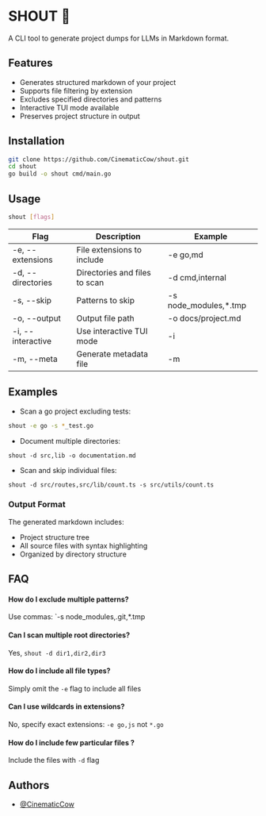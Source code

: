 # SHOUT 📢
A CLI tool to generate project dumps for LLMs in Markdown format.

## Features

- Generates structured markdown of your project
- Supports file filtering by extension
- Excludes specified directories and patterns
- Interactive TUI mode available
- Preserves project structure in output
## Installation

```sh
git clone https://github.com/CinematicCow/shout.git
cd shout
go build -o shout cmd/main.go
```

## Usage

```sh
shout [flags]
```

| Flag              | Description                   | Example               |
|-------------------|-------------------------------|-----------------------|
| -e, --extensions  | File extensions to include    | -e go,md              |
| -d, --directories | Directories and files to scan | -d cmd,internal       |
| -s, --skip        | Patterns to skip              | -s node_modules,*.tmp |
| -o, --output      | Output file path              | -o docs/project.md    |
| -i, --interactive | Use interactive TUI mode      | -i                    |
| -m, --meta        | Generate metadata file        | -m                    |

## Examples
- Scan a go project excluding tests:
```sh
shout -e go -s *_test.go
```
- Document multiple directories:
```
shout -d src,lib -o documentation.md
```
- Scan and skip individual files:
```
shout -d src/routes,src/lib/count.ts -s src/utils/count.ts
```

### Output Format
The generated markdown includes:

- Project structure tree
- All source files with syntax highlighting
- Organized by directory structure
## FAQ

#### How do I exclude multiple patterns?

Use commas: `-s node_modules,.git,*.tmp

#### Can I scan multiple root directories?

Yes, `shout -d dir1,dir2,dir3`

#### How do I include all file types?

Simply omit the `-e` flag to include all files

#### Can I use wildcards in extensions?

No, specify exact extensions: `-e go,js` not `*.go`

#### How do I include few particular files ?

Include the files with `-d` flag

## Authors

- [@CinematicCow](https://www.github.com/cinematiccow)
